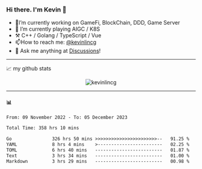 ### Hi there. I'm Kevin 👋

- 🔭I’m currently working on GameFi, BlockChain, DDD, Game Server
- 🌱 I’m currently playing AIGC / K8S
-   :hammer_and_pick: C++ / Golang / TypeScript / Vue
- 📫How to reach me: [@kevinlincg](https://twitter.com/kevinlincg) 
-   :thought_balloon: Ask me anything at [Discussions](https://github.com/kevinlincg/kevinlincg/discussions/new)!

---

📈 my github stats

<p align="center"> <img src="https://github-readme-stats-ouuan.vercel.app/api?username=kevinlincg&theme=dark&show_icons=true&count_private=true" alt="kevinlincg" />

---

#### :bar_chart: 

<!--START_SECTION:waka-->

```txt
From: 09 November 2022 - To: 05 December 2023

Total Time: 358 hrs 10 mins

Go               326 hrs 50 mins >>>>>>>>>>>>>>>>>>>>>>>--   91.25 %
YAML             8 hrs 4 mins    >------------------------   02.25 %
TOML             6 hrs 40 mins   -------------------------   01.87 %
Text             3 hrs 34 mins   -------------------------   01.00 %
Markdown         3 hrs 29 mins   -------------------------   00.98 %
```

<!--END_SECTION:waka-->
